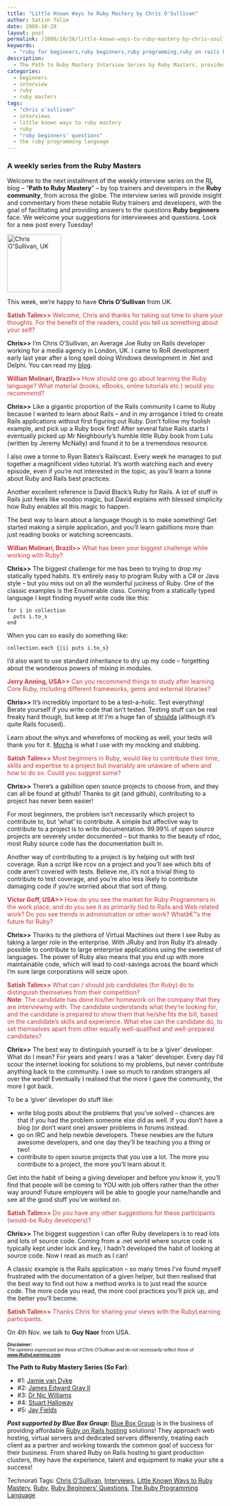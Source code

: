 ```yaml
---
title: "Little Known Ways to Ruby Mastery by Chris O'Sullivan"
author: Satish Talim
date: 2008-10-28
layout: post
permalink: /2008/10/28/little-known-ways-to-ruby-mastery-by-chris-osullivan/
keywords:
  - "ruby for beginners,ruby beginners,ruby programming,ruby on rails blog,rails blog,rails tutorials,ruby beginners\\\' questions,little known ways to ruby mastery,ruby masters,interviews,Stuart Halloway,ruby,the ruby programming language"
description:
  - The Path to Ruby Mastery Interview Series by Ruby Masters, provides guidance to and answers questions confronting Ruby beginners from across the globe.
categories:
  - beginners
  - interview
  - ruby
  - ruby masters
tags:
  - "chris o'sullivan"
  - interviews
  - little known ways to ruby mastery
  - ruby
  - "ruby beginners' questions"
  - the ruby programming language
---
```

<div>
  <h3>
    A weekly series from the Ruby Masters
  </h3>
  
  <p class="update">
  Welcome to the next installment of the weekly interview series on the <abbr title="RubyLearning">RL</abbr> blog &#8211; &#8220;<strong>Path to Ruby Mastery</strong>&#8221; &#8211; by top trainers and developers in the <strong>Ruby community</strong>, from across the globe.<!--more--> The interview series will provide insight and commentary from these notable Ruby trainers and developers, with the goal of facilitating and providing answers to the questions <strong>Ruby beginners</strong> face. We welcome your suggestions for interviewees and questions. Look for a new post every Tuesday!
  </p>
  
  <p>
    <img class="alignright" src="http://rubylearning.com/images/chris.jpg" alt="Chris O'Sullivan, UK" title="Chris O'Sullivan, UK" width="125" height="134" />
  </p>
  
  <p>
    <span class="drop_cap">T</span>his week, we&#8217;re happy to have <strong>Chris O&#8217;Sullivan</strong> from UK.
  </p>
  
  <p>
    <span style="color:#CC3333;"><strong>Satish Talim>></strong> Welcome, Chris and thanks for taking out time to share your thoughts. For the benefit of the readers, could you tell us something about your self?</span>
  </p>
  
  <p>
    <strong>Chris>></strong> I&#8217;m Chris O&#8217;Sullivan, an Average Joe Ruby on Rails developer working for a media agency in London, UK. I came to RoR development early last year after a long spell doing Windows development in .Net and Delphi. You can read my <a href="http://www.thechrisoshow.com/">blog</a>.
  </p>
  
  <p>
    <span style="color:#CC3333;"><strong>Willian Molinari, Brazil>></strong> How should one go about learning the Ruby language? What material (books, eBooks, online tutorials etc.) would you recommend?</span>
  </p>
  
  <p>
    <strong>Chris>></strong> Like a gigantic proportion of the Rails community I came to Ruby because I wanted to learn about Rails &#8211; and in my arrogance I tried to create Rails applications without first figuring out Ruby. Don&#8217;t follow my foolish example, and pick up a Ruby book first! After several false Rails starts I eventually picked up Mr Neighbourly&#8217;s humble little Ruby book from Lulu (written by Jeremy McNally) and found it to be a tremendous resource.
  </p>
  
  <p>
    I also owe a tonne to Ryan Bates&#8217;s Railscast. Every week he manages to put together a magnificent video tutorial. It&#8217;s worth watching each and every episode, even if you&#8217;re not interested in the topic, as you&#8217;ll learn a tonne about Ruby and Rails best practices.
  </p>
  
  <p>
    Another excellent reference is David Black&#8217;s Ruby for Rails. A lot of stuff in Rails just feels like voodoo magic, but David explains with blessed simplicity how Ruby enables all this magic to happen.
  </p>
  
  <p>
    The best way to learn about a language though is to make something! Get started making a simple application, and you&#8217;ll learn gabillions more than just reading books or watching screencasts.
  </p>
  
  <p>
    <span style="color:#CC3333;"><strong>Willian Molinari, Brazil>></strong> What has been your biggest challenge while working with Ruby? </span>
  </p>
  
  <p>
    <strong>Chris>></strong> The biggest challenge for me has been to trying to drop my statically typed habits. It&#8217;s entirely easy to program Ruby with a C# or Java style &#8211; but you miss out on all the wonderful juciness of Ruby. One of the classic examples is the Enumerable class. Coming from a statically typed language I kept finding myself write code like this:
  </p>
  
  <pre><code>for i in collection
  puts i.to_s
end</code></pre>
  
  <p>
    When you can so easily do something like:
  </p>
  
  <pre><code>collection.each {|i| puts i.to_s}</code></pre>
  
  <p>
    I&#8217;d also want to use standard inheritance to dry up my code &#8211; forgetting about the wonderous powers of mixing in modules.
  </p>
  
  <p>
    <span style="color:#CC3333;"><strong>Jerry Anning, USA>></strong> Can you recommend things to study after learning Core Ruby, including different frameworks, gems and external libraries?</span>
  </p>
  
  <p>
    <strong>Chris>></strong> It&#8217;s incredibly important to be a test-a-holic. Test everything! Berate yourself if you write code that isn&#8217;t tested. Testing stuff can be real freaky hard though, but keep at it! I&#8217;m a huge fan of <a href="http://www.thoughtbot.com/projects/shoulda">shoulda</a> (although it&#8217;s quite Rails focused).
  </p>
  
  <p>
    Learn about the whys and wherefores of mocking as well, your tests will thank you for it. <a href="http://mocha.rubyforge.org/">Mocha</a> is what I use with my mocking and stubbing.
  </p>
  
  <p>
    <span style="color:#CC3333;"><strong>Satish Talim>></strong> Most beginners in Ruby, would like to contribute their time, skills and expertise to a project but invariably are unaware of where and how to do so. Could you suggest some?</span>
  </p>
  
  <p>
    <strong>Chris>></strong> There&#8217;s a gabillion open source projects to choose from, and they can all be found at github! Thanks to git (and github), contributing to a project has never been easier!
  </p>
  
  <p>
    For most beginners, the problem isn&#8217;t necessarily which project to contribute to, but &#8216;what&#8217; to contribute. A simple but affective way to contribute to a project is to write documentation. 99.99% of open source projects are severely under documented &#8211; but thanks to the beauty of rdoc, most Ruby source code has the documentation built in.
  </p>
  
  <p>
    Another way of contributing to a project is by helping out with test coverage. Run a script like rcov on a project and you&#8217;ll see which bits of code aren&#8217;t covered with tests. Believe me, it&#8217;s not a trivial thing to contribute to test coverage, and you&#8217;re also less likely to contribute damaging code if you&#8217;re worried about that sort of thing.
  </p>
  
  <p>
    <span style="color:#CC3333;"><strong>Victor Goff, USA>></strong> How do you see the market for Ruby Programmers in the work place, and do you see it as primarily tied to Rails and Web related work? Do you see trends in administration or other work? Whatâ€™s the future for Ruby?</span>
  </p>
  
  <p>
    <strong>Chris>></strong> Thanks to the plethora of Virtual Machines out there I see Ruby as taking a larger role in the enterprise. With JRuby and Iron Ruby it&#8217;s already possible to contribute to large enterprise applications using the sweetest of languages. The power of Ruby also means that you end up with more maintainable code, which will lead to cost-savings across the board which I&#8217;m sure large corporations will seize upon.
  </p>
  
  <p>
    <span style="color:#CC3333;"><strong>Satish Talim>></strong> What can / should job candidates (for Ruby) do to distinguish themselves from their competition?<br /><strong>Note</strong>: The candidate has done his/her homework on the company that they are interviewing with. The candidate understands what they&#8217;re looking for, and the candidate is prepared to show them that he/she fits the bill, based on the candidate&#8217;s skills and experience. What else can the candidate do, to set themselves apart from other equally well-qualified and well-prepared candidates?</span>
  </p>
  
  <p>
    <strong>Chris>></strong> The best way to distinguish yourself is to be a &#8216;giver&#8217; developer. What do I mean? For years and years I was a &#8216;taker&#8217; developer. Every day I&#8217;d scour the internet looking for solutions to my problems, but never contribute anything back to the community. I owe so much to random strangers all over the world! Eventually I realised that the more I gave the community, the more I got back.
  </p>
  
  <p>
    To be a &#8216;giver&#8217; developer do stuff like:
  </p>
  
  <ul>
    <li>
      write blog posts about the problems that you&#8217;ve solved &#8211; chances are that if you had the problem someone else did as well. If you don&#8217;t have a blog (or don&#8217;t want one) answer problems in forums instead.
    </li>
    <li>
      go on IRC and help newbie developers. These newbies are the future awesome developers, and one day they&#8217;ll be teaching you a thing or two!
    </li>
    <li>
      contribute to open source projects that you use a lot. The more you contribute to a project, the more you&#8217;ll learn about it.
    </li>
  </ul>
  
  <p>
    Get into the habit of being a giving developer and before you know it, you&#8217;ll find that people will be coming to YOU with job offers rather than the other way around! Future employers will be able to google your name/handle and see all the good stuff you&#8217;ve worked on.
  </p>
  
  <p>
    <span style="color:#CC3333;"><strong>Satish Talim>></strong> Do you have any other suggestions for these participants (would-be Ruby developers)?</span>
  </p>
  
  <p>
    <strong>Chris>></strong> The biggest suggestion I can offer Ruby developers is to read lots and lots of source code. Coming from a .net world where source code is typically kept under lock and key, I hadn&#8217;t developed the habit of looking at source code. Now I read as much as I can!
  </p>
  
  <p>
    A classic example is the Rails application &#8211; so many times I&#8217;ve found myself frustrated with the documentation of a given helper, but then realised that the best way to find out how a method works is to just read the source code. The more code you read, the more cool practices you&#8217;ll pick up, and the better you&#8217;ll become.
  </p>
  
  <p>
    <span style="color:#CC3333;"><strong>Satish Talim>></strong> Thanks Chris for sharing your views with the RubyLearning participants.</span>
  </p>
  
  <p class="note">
    On 4th Nov. we talk to <strong>Guy Naor</strong> from USA.
  </p>
  
  <p>
    <span style="font-size: 8pt; font-family: Arial;"><i><strong>Disclaimer:</strong></i></span><br /><span style="font-size: 8pt; font-family: Arial;"><i>The opinions expressed are those of Chris O&#8217;Sullivan and do not necessarily reflect those of <strong><a href="http://rubylearning.com/">www.RubyLearning.com</a></strong>.</i></span>
  </p>
  
  <p>
    <strong>The Path to Ruby Mastery Series (So Far)</strong>:
  </p>
  
  <ul>
    <li>
      #1: <a href="http://rubylearning.com/blog/2008/09/23/little-known-ways-to-ruby-mastery-by-jamie-van-dyke/">Jamie van Dyke</a>
    </li>
    <li>
      #2: <a href="http://rubylearning.com/blog/2008/09/30/little-known-ways-to-ruby-mastery-by-james-edward-gray-ii/">James Edward Gray II</a>
    </li>
    <li>
      #3: <a href="http://rubylearning.com/blog/2008/10/07/little-known-ways-to-ruby-mastery-by-dr-nic-williams/">Dr Nic Williams</a>
    </li>
    <li>
      #4: <a href="http://rubylearning.com/blog/2008/10/14/little-known-ways-to-ruby-mastery-by-stuart-halloway/">Stuart Halloway</a>
    </li>
    <li>
      #5: <a href="http://rubylearning.com/blog/2008/10/21/little-known-ways-to-ruby-mastery-by-jay-fields/">Jay Fields</a>
    </li>
  </ul>
  
  <p class="alert">
    <strong><em>Post supported by Blue Box Group</em>:</strong> <a href="https://boxpanel.blueboxgrp.com/public/order/partner/43921">Blue Box Group</a> is in the business of providing affordable <a href="https://boxpanel.blueboxgrp.com/public/order/partner/43921">Ruby on Rails hosting</a> solutions! They approach web hosting, virtual servers and dedicated servers differently, treating each client as a partner and working towards the common goal of success for their business. From shared Ruby on Rails hosting to giant production clusters, they have the experience, talent and equipment to make your site a success!
  </p>
</div>

Technorati Tags: <a href="http://technorati.com/tag/Chris+O%26%238217%3BSullivan" rel="tag">Chris O&#8217;Sullivan</a>, <a href="http://technorati.com/tag/Interviews" rel="tag">Interviews</a>, <a href="http://technorati.com/tag/Little+Known+Ways+to+Ruby+Mastery" rel="tag">Little Known Ways to Ruby Mastery</a>, <a href="http://technorati.com/tag/Ruby" rel="tag">Ruby</a>, <a href="http://technorati.com/tag/Ruby+Beginners%26%238217%3B+Questions" rel="tag">Ruby Beginners&#8217; Questions</a>, <a href="http://technorati.com/tag/The+Ruby+Programming+Language" rel="tag">The Ruby Programming Language</a>
